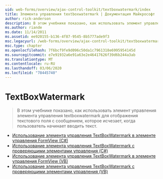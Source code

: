 ```yaml
---
uid: web-forms/overview/ajax-control-toolkit/textboxwatermark/index
title: Элемента управления textboxwatermark | Документация Майкрософт
author: rick-anderson
description: В этом учебнике показано, как использовать элемент управления элемента управления textboxwatermark для отображения текстового поля с сообщением, которое исчезает, когда пользователь начинает вводить текст.
ms.author: riande
ms.date: 11/14/2011
ms.assetid: ee920155-b136-4f87-9545-8b5777ade9f3
msc.legacyurl: /web-forms/overview/ajax-control-toolkit/textboxwatermark
msc.type: chapter
ms.openlocfilehash: 7f6bcf9fe9d096c50da1c7961318e6995954145d
ms.sourcegitcommit: e7e91932a6e91a63e2e46417626f39d6b244a3ab
ms.translationtype: MT
ms.contentlocale: ru-RU
ms.lasthandoff: 03/06/2020
ms.locfileid: "78445740"
---
```

# <a name="textboxwatermark"></a>TextBoxWatermark

> В этом учебнике показано, как использовать элемент управления элемента управления textboxwatermark для отображения текстового поля с сообщением, которое исчезает, когда пользователь начинает вводить текст.

- [Использование элемента управления TextBoxWatermark в элементе управления FormView (C#)](using-textboxwatermark-in-a-formview-cs.md)
- [Использование элемента управления TextBoxWatermark с проверяющими элементами управления (C#)](using-textboxwatermark-with-validation-controls-cs.md)
- [Использование элемента управления TextBoxWatermark в элементе управления FormView (VB)](using-textboxwatermark-in-a-formview-vb.md)
- [Использование элемента управления TextBoxWatermark с проверяющими элементами управления (VB)](using-textboxwatermark-with-validation-controls-vb.md)
